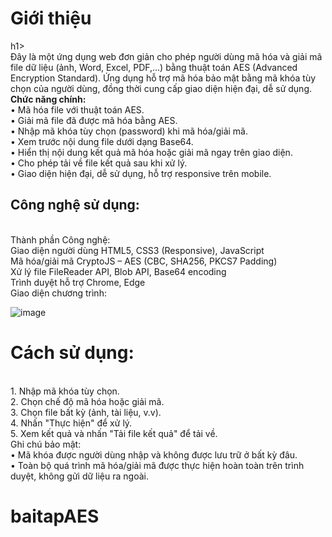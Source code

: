 <h1><b>Giới thiệu</b></h1>h1><br>
Đây là một ứng dụng web đơn giản cho phép người dùng mã hóa và giải mã file dữ liệu (ảnh, Word, Excel, PDF,...) bằng thuật toán AES (Advanced Encryption Standard). Ứng dụng hỗ trợ mã hóa bảo mật bằng mã khóa tùy chọn của người dùng, đồng thời cung cấp giao diện hiện đại, dễ sử dụng.<br>
<b>Chức năng chính:</b><br>
• Mã hóa file với thuật toán AES.<br>
• Giải mã file đã được mã hóa bằng AES.<br>
• Nhập mã khóa tùy chọn (password) khi mã hóa/giải mã.<br>
• Xem trước nội dung file dưới dạng Base64.<br>
• Hiển thị nội dung kết quả mã hóa hoặc giải mã ngay trên giao diện.<br>
• Cho phép tải về file kết quả sau khi xử lý.<br>
• Giao diện hiện đại, dễ sử dụng, hỗ trợ responsive trên mobile.<br>
<h2><b>Công nghệ sử dụng:</b></h2><br>
Thành phần	Công nghệ:<br>
Giao diện người dùng	HTML5, CSS3 (Responsive), JavaScript<br>
Mã hóa/giải mã	CryptoJS – AES (CBC, SHA256, PKCS7 Padding)<br>
Xử lý file	FileReader API, Blob API, Base64 encoding<br>
Trình duyệt hỗ trợ	Chrome, Edge<br>
Giao diện chương trình: 

![image](https://github.com/user-attachments/assets/3218479e-7cfa-4efe-88c7-d5b12cd7d4da)


<h1><b></b>Cách sử dụng:</h1></b><br>
1. Nhập mã khóa tùy chọn.<br>
2. Chọn chế độ mã hóa hoặc giải mã.<br>
3. Chọn file bất kỳ (ảnh, tài liệu, v.v).<br>
4. Nhấn "Thực hiện" để xử lý.<br>
5. Xem kết quả và nhấn "Tải file kết quả" để tải về.<br>
Ghi chú bảo mật:<br>
• Mã khóa được người dùng nhập và không được lưu trữ ở bất kỳ đâu.<br>
• Toàn bộ quá trình mã hóa/giải mã được thực hiện hoàn toàn trên trình duyệt, không gửi dữ liệu ra ngoài.<br>

# baitapAES
